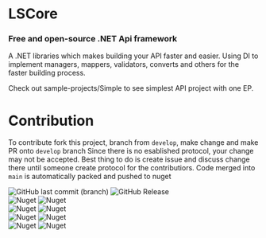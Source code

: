 # LSCore
### Free and open-source .NET Api framework

A .NET libraries which makes building your API faster and easier.
Using DI to implement managers, mappers, validators, converts and others for the faster building process.

Check out sample-projects/Simple to see simplest API project with one EP.

# Contribution
To contribute fork this project, branch from `develop`, make change and make PR onto `develop` branch
Since there is no esablished protocol, your change may not be accepted.
Best thing to do is create issue and discuss change there until someone create protocol for the contributiors.
Code merged into `main` is automatically packed and pushed to nuget

![GitHub last commit (branch)](https://img.shields.io/github/last-commit/LimitlessSoft/LSCore/develop?label=Last%20develop%20commit)
![GitHub Release](https://img.shields.io/github/v/release/LimitlessSoft/LSCore)
<br>
![Nuget](https://img.shields.io/nuget/v/LSCore.Contracts)
![Nuget](https://img.shields.io/nuget/dt/LSCore.Contracts)
<br>
![Nuget](https://img.shields.io/nuget/v/LSCore.Domain)
![Nuget](https://img.shields.io/nuget/dt/LSCore.Domain)
<br>
![Nuget](https://img.shields.io/nuget/v/LSCore.Framework)
![Nuget](https://img.shields.io/nuget/dt/LSCore.Framework)
<br>
![Nuget](https://img.shields.io/nuget/v/LSCore.Repository)
![Nuget](https://img.shields.io/nuget/dt/LSCore.Repository)
